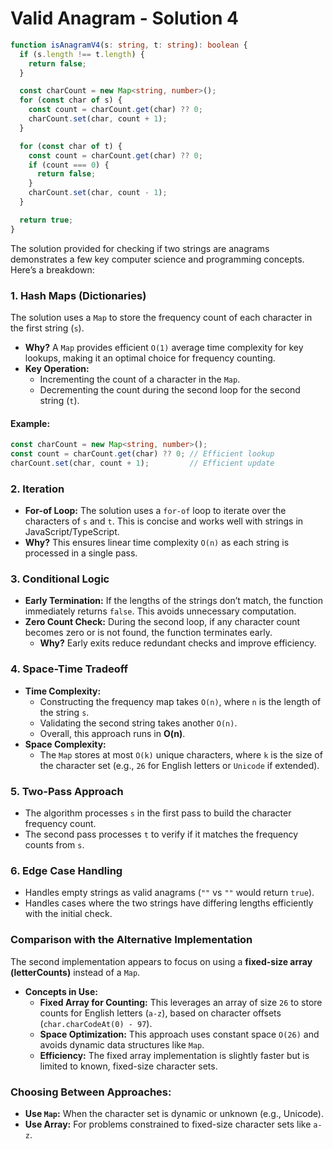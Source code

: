 # Valid Anagram - Solution 4

```typescript
function isAnagramV4(s: string, t: string): boolean {
  if (s.length !== t.length) {
    return false;
  }

  const charCount = new Map<string, number>();
  for (const char of s) {
    const count = charCount.get(char) ?? 0;
    charCount.set(char, count + 1);
  }

  for (const char of t) {
    const count = charCount.get(char) ?? 0;
    if (count === 0) {
      return false;
    }
    charCount.set(char, count - 1);
  }

  return true;
}
```

The solution provided for checking if two strings are anagrams demonstrates a few key computer science and programming concepts. Here’s a breakdown:

### **1. Hash Maps (Dictionaries)**  
The solution uses a `Map` to store the frequency count of each character in the first string (`s`).  
- **Why?** A `Map` provides efficient `O(1)` average time complexity for key lookups, making it an optimal choice for frequency counting.  
- **Key Operation:**  
  - Incrementing the count of a character in the `Map`.  
  - Decrementing the count during the second loop for the second string (`t`).

#### Example:
```typescript
const charCount = new Map<string, number>();
const count = charCount.get(char) ?? 0; // Efficient lookup
charCount.set(char, count + 1);         // Efficient update
```

### **2. Iteration**
- **For-of Loop:** The solution uses a `for-of` loop to iterate over the characters of `s` and `t`. This is concise and works well with strings in JavaScript/TypeScript.  
- **Why?** This ensures linear time complexity `O(n)` as each string is processed in a single pass.

### **3. Conditional Logic**
- **Early Termination:** If the lengths of the strings don’t match, the function immediately returns `false`. This avoids unnecessary computation.  
- **Zero Count Check:** During the second loop, if any character count becomes zero or is not found, the function terminates early.  
  - **Why?** Early exits reduce redundant checks and improve efficiency.  

### **4. Space-Time Tradeoff**
- **Time Complexity:**  
  - Constructing the frequency map takes `O(n)`, where `n` is the length of the string `s`.  
  - Validating the second string takes another `O(n)`.  
  - Overall, this approach runs in **O(n)**.  
- **Space Complexity:**  
  - The `Map` stores at most `O(k)` unique characters, where `k` is the size of the character set (e.g., `26` for English letters or `Unicode` if extended).  

### **5. Two-Pass Approach**
- The algorithm processes `s` in the first pass to build the character frequency count.  
- The second pass processes `t` to verify if it matches the frequency counts from `s`.

### **6. Edge Case Handling**
- Handles empty strings as valid anagrams (`""` vs `""` would return `true`).  
- Handles cases where the two strings have differing lengths efficiently with the initial check.

### **Comparison with the Alternative Implementation**
The second implementation appears to focus on using a **fixed-size array (letterCounts)** instead of a `Map`.  
- **Concepts in Use:**
  - **Fixed Array for Counting:** This leverages an array of size `26` to store counts for English letters (`a-z`), based on character offsets (`char.charCodeAt(0) - 97`).
  - **Space Optimization:** This approach uses constant space `O(26)` and avoids dynamic data structures like `Map`.
  - **Efficiency:** The fixed array implementation is slightly faster but is limited to known, fixed-size character sets.

### Choosing Between Approaches:
- **Use `Map`:** When the character set is dynamic or unknown (e.g., Unicode).  
- **Use Array:** For problems constrained to fixed-size character sets like `a-z`.
